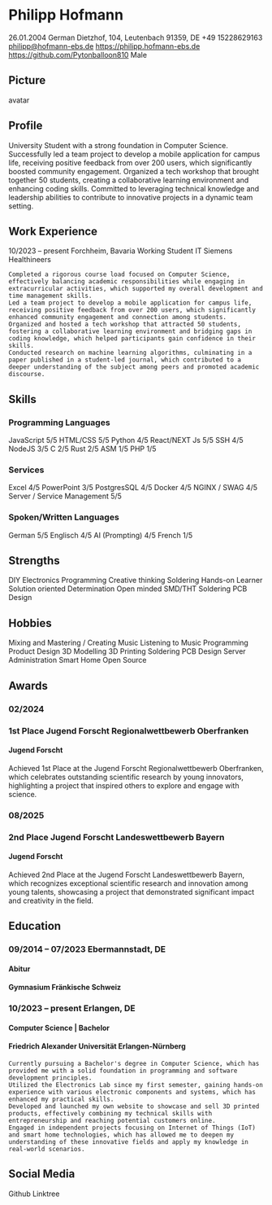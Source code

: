 # Philipp Hofmann

26.01.2004
German
Dietzhof, 104, Leutenbach 91359, DE
+49 15228629163
philipp@hofmann-ebs.de
https://philipp.hofmann-ebs.de
https://github.com/Pytonballoon810
Male

## Picture

avatar

## Profile

University Student with a strong foundation in Computer Science. Successfully led a team project to develop a mobile application for campus life, receiving positive feedback from over 200 users, which significantly boosted community engagement. Organized a tech workshop that brought together 50 students, creating a collaborative learning environment and enhancing coding skills. Committed to leveraging technical knowledge and leadership abilities to contribute to innovative projects in a dynamic team setting.

## Work Experience

10/2023 – present Forchheim, Bavaria
Working Student IT
Siemens Healthineers

    Completed a rigorous course load focused on Computer Science, effectively balancing academic responsibilities while engaging in extracurricular activities, which supported my overall development and time management skills.
    Led a team project to develop a mobile application for campus life, receiving positive feedback from over 200 users, which significantly enhanced community engagement and connection among students.
    Organized and hosted a tech workshop that attracted 50 students, fostering a collaborative learning environment and bridging gaps in coding knowledge, which helped participants gain confidence in their skills.
    Conducted research on machine learning algorithms, culminating in a paper published in a student-led journal, which contributed to a deeper understanding of the subject among peers and promoted academic discourse.

## Skills

### Programming Languages

JavaScript 5/5
HTML/CSS 5/5
Python 4/5
React/NEXT Js 5/5
SSH 4/5
NodeJS 3/5
C 2/5
Rust 2/5
ASM 1/5
PHP 1/5

### Services

Excel 4/5
PowerPoint 3/5
PostgresSQL 4/5
Docker 4/5
NGINX / SWAG 4/5
Server / Service Management 5/5

### Spoken/Written Languages

German 5/5
Englisch 4/5
AI (Prompting) 4/5
French 1/5

## Strengths

DIY
Electronics
Programming
Creative thinking
Soldering
Hands-on Learner
Solution oriented
Determination
Open minded
SMD/THT Soldering
PCB Design

## Hobbies

Mixing and Mastering / Creating Music
Listening to Music
Programming
Product Design
3D Modelling
3D Printing
Soldering
PCB Design
Server Administration
Smart Home
Open Source

## Awards

### 02/2024

### 1st Place Jugend Forscht Regionalwettbewerb Oberfranken

#### Jugend Forscht

Achieved 1st Place at the Jugend Forscht Regionalwettbewerb Oberfranken, which celebrates outstanding scientific research by young innovators, highlighting a project that inspired others to explore and engage with science.

### 08/2025

### 2nd Place Jugend Forscht Landeswettbewerb Bayern

#### Jugend Forscht

Achieved 2nd Place at the Jugend Forscht Landeswettbewerb Bayern, which recognizes exceptional scientific research and innovation among young talents, showcasing a project that demonstrated significant impact and creativity in the field.

## Education

### 09/2014 – 07/2023 Ebermannstadt, DE

#### Abitur

#### Gymnasium Fränkische Schweiz

### 10/2023 – present Erlangen, DE

#### Computer Science | Bachelor

#### Friedrich Alexander Universität Erlangen-Nürnberg

    Currently pursuing a Bachelor's degree in Computer Science, which has provided me with a solid foundation in programming and software development principles.  
    Utilized the Electronics Lab since my first semester, gaining hands-on experience with various electronic components and systems, which has enhanced my practical skills.  
    Developed and launched my own website to showcase and sell 3D printed products, effectively combining my technical skills with entrepreneurship and reaching potential customers online.  
    Engaged in independent projects focusing on Internet of Things (IoT) and smart home technologies, which has allowed me to deepen my understanding of these innovative fields and apply my knowledge in real-world scenarios.  

## Social Media

Github
Linktree

